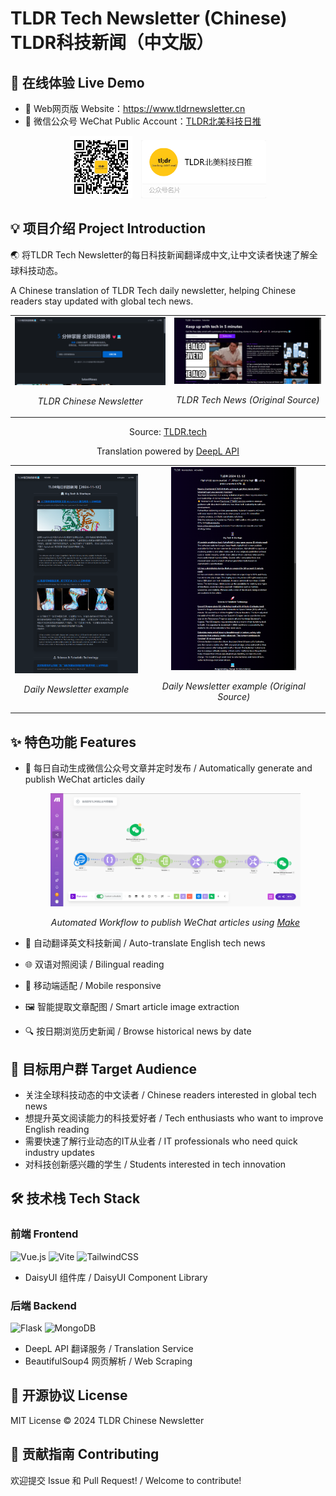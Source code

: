 # TLDR Tech Newsletter (Chinese) TLDR科技新闻（中文版）

## 🌈 在线体验 Live Demo

- 📱 Web网页版 Website：https://www.tldrnewsletter.cn
- 📱 微信公众号 WeChat Public Account：[TLDR北美科技日推](https://mp.weixin.qq.com/s/8k55rjuc4GCsYlrD_i5n3A)

<div align="center">
  <img src="assets/tldr_qrcode.jpg" alt="TLDR Chinese WeChat QR Code" width="100" style="margin-right: 10px;">
  <img src="assets/tldr_wechat_card.png" alt="TLDR Chinese WeChat 公众号" width="200">
</div>

## 💡 项目介绍 Project Introduction

🌏 将TLDR Tech Newsletter的每日科技新闻翻译成中文,让中文读者快速了解全球科技动态。

A Chinese translation of TLDR Tech daily newsletter, helping Chinese readers stay updated with global tech news.

<div align="center">
  <table>
    <tr>
      <td align="center">
        <img src="assets/tldrchinese_main.png" alt="TLDR Chinese Landing Page" width="400">
        <p><em>TLDR Chinese Newsletter</em></p>
      </td>
      <td align="center">
        <img src="assets/tldr_main.png" alt="TLDR Tech News Landing Page" width="400">
        <p><em>TLDR Tech News (Original Source)</em></p>
      </td>
    </tr>
  </table>

Source: [TLDR.tech](https://tldr.tech)

Translation powered by [DeepL API](https://www.deepl.com/)

  <table>
    <tr>
      <td align="center">
        <img src="assets/tldrchinese_newsletter.png" alt="TLDR Chinese Newsletter example" width="200">
        <p><em>Daily Newsletter example</em></p>
      </td>
      <td align="center">
        <img src="assets/tldr_newsletter.png" alt="TLDR Tech Newsletter example" width="200">
        <p><em>Daily Newsletter example (Original Source)</em></p>
      </td>
    </tr>
  </table>
</div>

## ✨ 特色功能 Features

- 📰 每日自动生成微信公众号文章并定时发布 / Automatically generate and publish WeChat articles daily
  <div align="center">
    <img src="assets/Make_workflow.png" alt="Make Workflow" width="400">

  _Automated Workflow to publish WeChat articles using [Make](https://www.make.com/)_
  </div>

- 🤖 自动翻译英文科技新闻 / Auto-translate English tech news
- 🌐 双语对照阅读 / Bilingual reading
- 📱 移动端适配 / Mobile responsive
- 🖼️ 智能提取文章配图 / Smart article image extraction
- 🔍 按日期浏览历史新闻 / Browse historical news by date

## 🎯 目标用户群 Target Audience

- 关注全球科技动态的中文读者 / Chinese readers interested in global tech news
- 想提升英文阅读能力的科技爱好者 / Tech enthusiasts who want to improve English reading
- 需要快速了解行业动态的IT从业者 / IT professionals who need quick industry updates
- 对科技创新感兴趣的学生 / Students interested in tech innovation

## 🛠️ 技术栈 Tech Stack

### 前端 Frontend

![Vue.js](https://img.shields.io/badge/Vue.js-35495E?style=for-the-badge&logo=vuedotjs&logoColor=4FC08D)
![Vite](https://img.shields.io/badge/Vite-646CFF?style=for-the-badge&logo=vite&logoColor=white)
![TailwindCSS](https://img.shields.io/badge/Tailwind_CSS-38B2AC?style=for-the-badge&logo=tailwind-css&logoColor=white)

- DaisyUI 组件库 / DaisyUI Component Library

### 后端 Backend

![Flask](https://img.shields.io/badge/Flask-000000?style=for-the-badge&logo=flask&logoColor=white)
![MongoDB](https://img.shields.io/badge/MongoDB-4EA94B?style=for-the-badge&logo=mongodb&logoColor=white)

- DeepL API 翻译服务 / Translation Service
- BeautifulSoup4 网页解析 / Web Scraping

## 📝 开源协议 License

MIT License © 2024 TLDR Chinese Newsletter

## 🤝 贡献指南 Contributing

欢迎提交 Issue 和 Pull Request! / Welcome to contribute!
